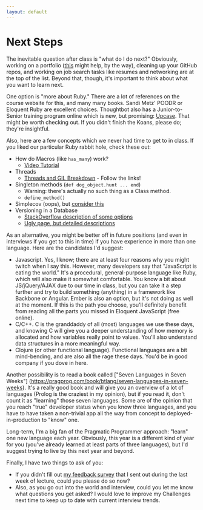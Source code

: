 ```yaml
---
layout: default
---
```


# Next Steps

The inevitable question after class is "what do I do next?"  Obviously, working on a portfolio ([this](http://html5up.net/) might help, by the way), cleaning up your GitHub repos, and working on job search tasks like resumes and networking are at the top of the list.  Beyond that, though, it's important to think about what you want to learn next.

One option is "more about Ruby."   There are a lot of references on the course website for this, and many many books.  Sandi Metz' POODR or Eloquent Ruby are excellent choices.  Thoughtbot also has a Junior-to-Senior training program online which is new, but promising: [Upcase](https://upcase.com/join).  That might be worth checking out.  If you didn't finish the Koans, please do; they're insightful.

Also, here are a few concepts which we never had time to get to in class.  If you liked our particular Ruby rabbit hole, check these out:

* How do Macros (like `has_many`) work?
  * [Video Tutorial](https://pragmaticstudio.com/blog/2015/4/14/ruby-macros)
* Threads
  * [Threads and GIL Breakdown](http://www.jstorimer.com/blogs/workingwithcode/8085491-nobody-understands-the-gil) - Follow the links!
* Singleton methods (`def dog_object.hunt ... end`)
  * Warning: there's actually no such thing as a Class method.
  * `define_method()`
* Simplecov (oops), but [consider this](http://www.linozemtseva.com/research/2014/icse/coverage/)
* Versioning in a Database
  * [StackOverflow description of some options](http://stackoverflow.com/questions/606031/generic-version-control-strategy-for-select-table-data-within-a-heavily-normalize)
  * [Ugly page, but detailed descriptions](https://blog.jondh.me.uk/2011/11/relational-database-versioning-strategies/)

As an alternative, you might be better off in future positions (and even in interviews if you get to this in time) if you have experience in more than one language.  Here are the candidates I'd suggest:

* Javascript.  Yes, I know; there are at least four reasons why you might twitch when I say this.  However, many developers say that "JavaScript is eating the world."  It's a procedural, general-purpose language like Ruby, which will also make it somewhat comfortable.  You know a bit about JS/jQuery/AJAX due to our time in class, but you can take it a step further and try to build something (anything) in a framework like Backbone or Angular.  Ember is also an option, but it's not doing as well at the moment.  If this is the path you choose, you'll definitely benefit from reading all the parts you missed in Eloquent JavaScript (free online).
* C/C++.  C is the granddaddy of all (most) languages we use these days, and knowing C will give you a deeper understanding of how memory is allocated and how variables really point to values.  You'll also understand data structures in a more meaningful way.
* Clojure (or other functional language).  Functional languages are a bit mind-bending, and are also all the rage these days.  You'd be in good company if you dove in here.

Another possibility is to read a book called ["Seven Languages in Seven Weeks"] (https://pragprog.com/book/btlang/seven-languages-in-seven-weeks).  It's a really good book and will give you an overview of a lot of languages (Prolog is the craziest in my opinion), but if you read it, don't count it as "learning" those seven languages.  Some are of the opinion that you reach "true" developer status when you know three languages, and you have to have taken a non-trivial app all the way from concept to deployed-in-production to "know" one.

Long-term, I'm a big fan of the Pragmatic Programmer approach: "learn" one new language each year. Obviously, this year is a different kind of year for you (you've already learned at least parts of three languages), but I'd suggest trying to live by this next year and beyond.

Finally, I have two things to ask of you:
* If you didn't fill out [my feedback survey](http://goo.gl/forms/g7htKCk8kD) that I sent out during the last week of lecture, could you please do so now?
* Also, as you go out into the world and interview, could you let me know what questions you get asked?  I would love to improve my Challenges next time to keep up to date with current interview trends.
